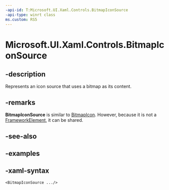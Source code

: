 ```yaml
---
-api-id: T:Microsoft.UI.Xaml.Controls.BitmapIconSource
-api-type: winrt class
ms.custom: RS5
---
```

<!-- Class syntax.
public class BitmapIconSource : IconSource, IconSource
-->

# Microsoft.UI.Xaml.Controls.BitmapIconSource



## -description

Represents an icon source that uses a bitmap as its content.



## -remarks

**BitmapIconSource** is similar to [BitmapIcon](/uwp/api/windows.ui.xaml.controls.bitmapicon). However, because it is not a [FrameworkElement](/uwp/api/windows.ui.xaml.frameworkelement), it can be shared.



## -see-also



## -examples



## -xaml-syntax

```xaml
<BitmapIconSource .../>
```



